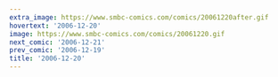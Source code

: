 ```yaml
---
extra_image: https://www.smbc-comics.com/comics/20061220after.gif
hovertext: '2006-12-20'
image: https://www.smbc-comics.com/comics/20061220.gif
next_comic: '2006-12-21'
prev_comic: '2006-12-19'
title: '2006-12-20'
---
```



